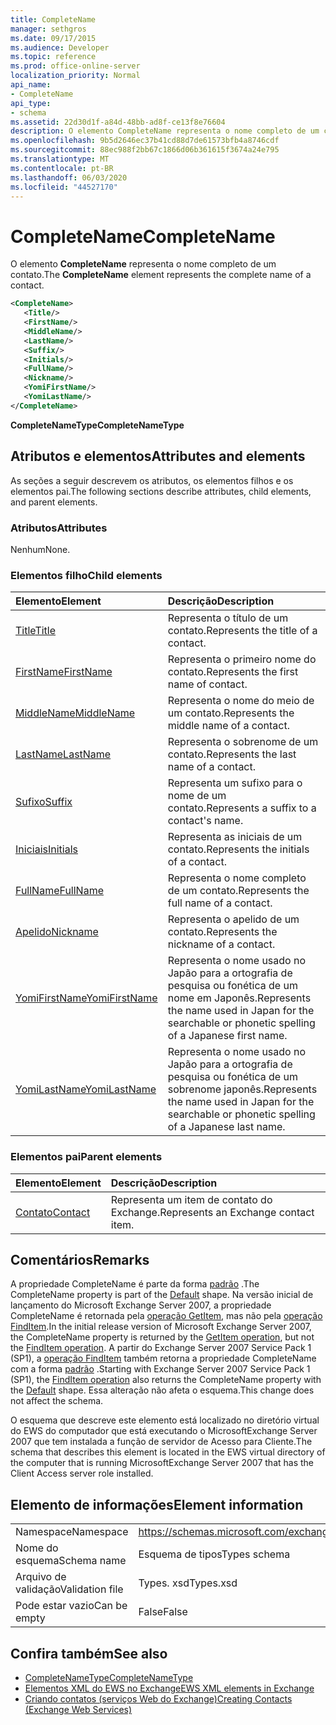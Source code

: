 ```yaml
---
title: CompleteName
manager: sethgros
ms.date: 09/17/2015
ms.audience: Developer
ms.topic: reference
ms.prod: office-online-server
localization_priority: Normal
api_name:
- CompleteName
api_type:
- schema
ms.assetid: 22d30d1f-a84d-48bb-ad8f-ce13f8e76604
description: O elemento CompleteName representa o nome completo de um contato.
ms.openlocfilehash: 9b5d2646ec37b41cd88d7de61573bfb4a8746cdf
ms.sourcegitcommit: 88ec988f2bb67c1866d06b361615f3674a24e795
ms.translationtype: MT
ms.contentlocale: pt-BR
ms.lasthandoff: 06/03/2020
ms.locfileid: "44527170"
---
```

# <a name="completename"></a><span data-ttu-id="3672b-103">CompleteName</span><span class="sxs-lookup"><span data-stu-id="3672b-103">CompleteName</span></span>

<span data-ttu-id="3672b-104">O elemento **CompleteName** representa o nome completo de um contato.</span><span class="sxs-lookup"><span data-stu-id="3672b-104">The **CompleteName** element represents the complete name of a contact.</span></span> 
  
```xml
<CompleteName>
   <Title/>
   <FirstName/>
   <MiddleName/>
   <LastName/>
   <Suffix/>
   <Initials/>
   <FullName/>
   <Nickname/>
   <YomiFirstName/>
   <YomiLastName/>
</CompleteName>
```

 <span data-ttu-id="3672b-105">**CompleteNameType**</span><span class="sxs-lookup"><span data-stu-id="3672b-105">**CompleteNameType**</span></span>
## <a name="attributes-and-elements"></a><span data-ttu-id="3672b-106">Atributos e elementos</span><span class="sxs-lookup"><span data-stu-id="3672b-106">Attributes and elements</span></span>

<span data-ttu-id="3672b-107">As seções a seguir descrevem os atributos, os elementos filhos e os elementos pai.</span><span class="sxs-lookup"><span data-stu-id="3672b-107">The following sections describe attributes, child elements, and parent elements.</span></span>
  
### <a name="attributes"></a><span data-ttu-id="3672b-108">Atributos</span><span class="sxs-lookup"><span data-stu-id="3672b-108">Attributes</span></span>

<span data-ttu-id="3672b-109">Nenhum</span><span class="sxs-lookup"><span data-stu-id="3672b-109">None.</span></span>
  
### <a name="child-elements"></a><span data-ttu-id="3672b-110">Elementos filho</span><span class="sxs-lookup"><span data-stu-id="3672b-110">Child elements</span></span>

|<span data-ttu-id="3672b-111">**Elemento**</span><span class="sxs-lookup"><span data-stu-id="3672b-111">**Element**</span></span>|<span data-ttu-id="3672b-112">**Descrição**</span><span class="sxs-lookup"><span data-stu-id="3672b-112">**Description**</span></span>|
|:-----|:-----|
|[<span data-ttu-id="3672b-113">Title</span><span class="sxs-lookup"><span data-stu-id="3672b-113">Title</span></span>](title.md) <br/> |<span data-ttu-id="3672b-114">Representa o título de um contato.</span><span class="sxs-lookup"><span data-stu-id="3672b-114">Represents the title of a contact.</span></span>  <br/> |
|[<span data-ttu-id="3672b-115">FirstName</span><span class="sxs-lookup"><span data-stu-id="3672b-115">FirstName</span></span>](firstname.md) <br/> |<span data-ttu-id="3672b-116">Representa o primeiro nome do contato.</span><span class="sxs-lookup"><span data-stu-id="3672b-116">Represents the first name of contact.</span></span>  <br/> |
|[<span data-ttu-id="3672b-117">MiddleName</span><span class="sxs-lookup"><span data-stu-id="3672b-117">MiddleName</span></span>](middlename.md) <br/> |<span data-ttu-id="3672b-118">Representa o nome do meio de um contato.</span><span class="sxs-lookup"><span data-stu-id="3672b-118">Represents the middle name of a contact.</span></span>  <br/> |
|[<span data-ttu-id="3672b-119">LastName</span><span class="sxs-lookup"><span data-stu-id="3672b-119">LastName</span></span>](lastname.md) <br/> |<span data-ttu-id="3672b-120">Representa o sobrenome de um contato.</span><span class="sxs-lookup"><span data-stu-id="3672b-120">Represents the last name of a contact.</span></span>  <br/> |
|[<span data-ttu-id="3672b-121">Sufixo</span><span class="sxs-lookup"><span data-stu-id="3672b-121">Suffix</span></span>](suffix.md) <br/> |<span data-ttu-id="3672b-122">Representa um sufixo para o nome de um contato.</span><span class="sxs-lookup"><span data-stu-id="3672b-122">Represents a suffix to a contact's name.</span></span>  <br/> |
|[<span data-ttu-id="3672b-123">Iniciais</span><span class="sxs-lookup"><span data-stu-id="3672b-123">Initials</span></span>](initials.md) <br/> |<span data-ttu-id="3672b-124">Representa as iniciais de um contato.</span><span class="sxs-lookup"><span data-stu-id="3672b-124">Represents the initials of a contact.</span></span>  <br/> |
|[<span data-ttu-id="3672b-125">FullName</span><span class="sxs-lookup"><span data-stu-id="3672b-125">FullName</span></span>](fullname.md) <br/> |<span data-ttu-id="3672b-126">Representa o nome completo de um contato.</span><span class="sxs-lookup"><span data-stu-id="3672b-126">Represents the full name of a contact.</span></span>  <br/> |
|[<span data-ttu-id="3672b-127">Apelido</span><span class="sxs-lookup"><span data-stu-id="3672b-127">Nickname</span></span>](nickname.md) <br/> |<span data-ttu-id="3672b-128">Representa o apelido de um contato.</span><span class="sxs-lookup"><span data-stu-id="3672b-128">Represents the nickname of a contact.</span></span>  <br/> |
|[<span data-ttu-id="3672b-129">YomiFirstName</span><span class="sxs-lookup"><span data-stu-id="3672b-129">YomiFirstName</span></span>](yomifirstname.md) <br/> |<span data-ttu-id="3672b-130">Representa o nome usado no Japão para a ortografia de pesquisa ou fonética de um nome em Japonês.</span><span class="sxs-lookup"><span data-stu-id="3672b-130">Represents the name used in Japan for the searchable or phonetic spelling of a Japanese first name.</span></span>  <br/> |
|[<span data-ttu-id="3672b-131">YomiLastName</span><span class="sxs-lookup"><span data-stu-id="3672b-131">YomiLastName</span></span>](yomilastname.md) <br/> |<span data-ttu-id="3672b-132">Representa o nome usado no Japão para a ortografia de pesquisa ou fonética de um sobrenome japonês.</span><span class="sxs-lookup"><span data-stu-id="3672b-132">Represents the name used in Japan for the searchable or phonetic spelling of a Japanese last name.</span></span>  <br/> |
   
### <a name="parent-elements"></a><span data-ttu-id="3672b-133">Elementos pai</span><span class="sxs-lookup"><span data-stu-id="3672b-133">Parent elements</span></span>

|<span data-ttu-id="3672b-134">**Elemento**</span><span class="sxs-lookup"><span data-stu-id="3672b-134">**Element**</span></span>|<span data-ttu-id="3672b-135">**Descrição**</span><span class="sxs-lookup"><span data-stu-id="3672b-135">**Description**</span></span>|
|:-----|:-----|
|[<span data-ttu-id="3672b-136">Contato</span><span class="sxs-lookup"><span data-stu-id="3672b-136">Contact</span></span>](contact.md) <br/> |<span data-ttu-id="3672b-137">Representa um item de contato do Exchange.</span><span class="sxs-lookup"><span data-stu-id="3672b-137">Represents an Exchange contact item.</span></span>  <br/> |
   
## <a name="remarks"></a><span data-ttu-id="3672b-138">Comentários</span><span class="sxs-lookup"><span data-stu-id="3672b-138">Remarks</span></span>

<span data-ttu-id="3672b-139">A propriedade CompleteName é parte da forma [padrão](https://docs.microsoft.com/dotnet/api/exchangewebservices.defaultshapenamestype?view=exchange-ews-proxy) .</span><span class="sxs-lookup"><span data-stu-id="3672b-139">The CompleteName property is part of the [Default](https://docs.microsoft.com/dotnet/api/exchangewebservices.defaultshapenamestype?view=exchange-ews-proxy) shape.</span></span> <span data-ttu-id="3672b-140">Na versão inicial de lançamento do Microsoft Exchange Server 2007, a propriedade CompleteName é retornada pela [operação GetItem](getitem-operation.md), mas não pela [operação FindItem](finditem-operation.md).</span><span class="sxs-lookup"><span data-stu-id="3672b-140">In the initial release version of Microsoft Exchange Server 2007, the CompleteName property is returned by the [GetItem operation](getitem-operation.md), but not the [FindItem operation](finditem-operation.md).</span></span> <span data-ttu-id="3672b-141">A partir do Exchange Server 2007 Service Pack 1 (SP1), a [operação FindItem](finditem-operation.md) também retorna a propriedade CompleteName com a forma [padrão](https://docs.microsoft.com/dotnet/api/exchangewebservices.defaultshapenamestype?view=exchange-ews-proxy) .</span><span class="sxs-lookup"><span data-stu-id="3672b-141">Starting with Exchange Server 2007 Service Pack 1 (SP1), the [FindItem operation](finditem-operation.md) also returns the CompleteName property with the [Default](https://docs.microsoft.com/dotnet/api/exchangewebservices.defaultshapenamestype?view=exchange-ews-proxy) shape.</span></span> <span data-ttu-id="3672b-142">Essa alteração não afeta o esquema.</span><span class="sxs-lookup"><span data-stu-id="3672b-142">This change does not affect the schema.</span></span> 
  
<span data-ttu-id="3672b-143">O esquema que descreve este elemento está localizado no diretório virtual do EWS do computador que está executando o MicrosoftExchange Server 2007 que tem instalada a função de servidor de Acesso para Cliente.</span><span class="sxs-lookup"><span data-stu-id="3672b-143">The schema that describes this element is located in the EWS virtual directory of the computer that is running MicrosoftExchange Server 2007 that has the Client Access server role installed.</span></span>
  
## <a name="element-information"></a><span data-ttu-id="3672b-144">Elemento de informações</span><span class="sxs-lookup"><span data-stu-id="3672b-144">Element information</span></span>

|||
|:-----|:-----|
|<span data-ttu-id="3672b-145">Namespace</span><span class="sxs-lookup"><span data-stu-id="3672b-145">Namespace</span></span>  <br/> |https://schemas.microsoft.com/exchange/services/2006/types  <br/> |
|<span data-ttu-id="3672b-146">Nome do esquema</span><span class="sxs-lookup"><span data-stu-id="3672b-146">Schema name</span></span>  <br/> |<span data-ttu-id="3672b-147">Esquema de tipos</span><span class="sxs-lookup"><span data-stu-id="3672b-147">Types schema</span></span>  <br/> |
|<span data-ttu-id="3672b-148">Arquivo de validação</span><span class="sxs-lookup"><span data-stu-id="3672b-148">Validation file</span></span>  <br/> |<span data-ttu-id="3672b-149">Types. xsd</span><span class="sxs-lookup"><span data-stu-id="3672b-149">Types.xsd</span></span>  <br/> |
|<span data-ttu-id="3672b-150">Pode estar vazio</span><span class="sxs-lookup"><span data-stu-id="3672b-150">Can be empty</span></span>  <br/> |<span data-ttu-id="3672b-151">False</span><span class="sxs-lookup"><span data-stu-id="3672b-151">False</span></span>  <br/> |
   
## <a name="see-also"></a><span data-ttu-id="3672b-152">Confira também</span><span class="sxs-lookup"><span data-stu-id="3672b-152">See also</span></span>

- [<span data-ttu-id="3672b-153">CompleteNameType</span><span class="sxs-lookup"><span data-stu-id="3672b-153">CompleteNameType</span></span>](https://msdn.microsoft.com/library/ExchangeWebServices.CompleteNameType.aspx)
- [<span data-ttu-id="3672b-154">Elementos XML do EWS no Exchange</span><span class="sxs-lookup"><span data-stu-id="3672b-154">EWS XML elements in Exchange</span></span>](ews-xml-elements-in-exchange.md)
- [<span data-ttu-id="3672b-155">Criando contatos (serviços Web do Exchange)</span><span class="sxs-lookup"><span data-stu-id="3672b-155">Creating Contacts (Exchange Web Services)</span></span>](https://msdn.microsoft.com/library/4845917e-70d1-481c-bbd7-011ec6571789%28Office.15%29.aspx)

